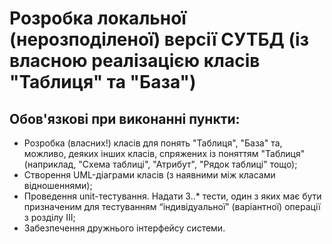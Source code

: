 # Розробка локальної (нерозподіленої) версії СУТБД (із власною реалізацією класів "Таблиця" та "База")
 ## Обов'язкові при виконанні пункти:
  - Розробка (власних!) класів для понять "Таблиця", "База" та, можливо, деяких інших класів, спряжених із поняттям "Таблиця" (наприклад, "Схема таблиці", "Атрибут", "Рядок таблиці" тощо);
  - Створення UML-діаграми класів (з наявними між класами відношеннями);
  - Проведення unit-тестування. Надати 3..* тести, один з яких має бути призначеним для тестуванням “індивідуальної” (варіантної) операції з розділу III;
  - Забезпечення дружнього інтерфейсу системи.